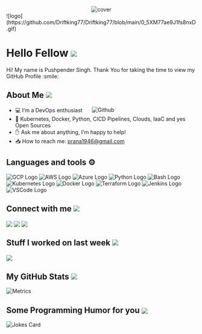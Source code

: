 <div align="center">
<img width="100%" height = "250px" src="https://lh3.googleusercontent.com/pw/AP1GczNE0tFXV8NBspFq5YovhV-ZrSu-e6lZggfzs4Xq-z1D2an_UWX9chBAoIMN_GGA6Fi3ShpA8gzSAfoZo3TYnsNjSNz-QZkS2HV9Hq9lOXmVXBZWVs3yaWawaqneL1uAAH3SxyDDUPAs-c9CuLbBFMYt9Lp11JXP9K-gG-Rs4-3LxJ0G1n6zNQh0PszFjGbc3VPUw8C-l6FkRexBlbBNYWTic1AiJoQ_Pb5D2Ms7jbV3GQGyR5FaivQL_xHpiblLoishhDFYyndJTx-9gBex5MTwzvKsyUn5jZYYZ4bgXw1n7RssZjsAqdqZCWCR9-rHsA04LCHVfeSxRNsFSC8-lf5CpdyKuWNW7waQiSZ0eWS83g2jz4U9xt3auR3zosf09EuMzhYIy5rLDirkXu3b1dvgogYZeo9ZZfzSYGZtA-LO4avs1syx4aFH9rHXFxVrJb8vzUsi5Lq95DPEo448mwq1p-zgozNd18eB9P5-7S1AQEEdHj9MFDJZVBRrMhODGaNsof7euw4OQ6pccj_g0vlj8QtD4DDuMaCQNYRZ2kEJOK9m-nluHIQpFjuJo6SC-fE710y3zBweTJ0zfOD1cv25kyVdsdDlc4e5s3hDphfVOdwRdasOiHXBNhM5fy1oHZLEOVioDdLj5I5lOXOyJZNQ55xzFfXXu3OF3lHjAKR8R3-SiN0rr84g4aln6aoVESsw_rMnKdJBa7xr-0mvW0vu5m7USzydRO3n3Ke1krpmhI0XEev3QExO7OsKUsc1MV68OA4ryIe2nIz-bDCWC9XhtPL3-Bgzf83wV-46swa6tblqrDhS1eaS7IKD3bi6nmrz4gqEnIYzkRq-zAs7CjKli3mIxokuY8fzL_7LS56C8bPq1ogKlOQLtI9MDSVfp2qLzhSfEvkWYg7H2HR6fW1N5Fh5CYcmpgRO9wZzm5lVYZcQk4ASOusarycx3x2eL70aWhIBXthy_3UdHjuv27MlgocYp9U=w2398-h966-s-no-gm?authuser=0" alt="cover" />
</div>
![logo](https://github.com/Driftking77/Driftking77/blob/main/0_5XM77ae9J1fs8nxD.gif)

<h1> Hello Fellow <img src = "https://raw.githubusercontent.com/MartinHeinz/MartinHeinz/master/wave.gif" width = 50px> </h1>
<p align='center'>



</p>
<div size='20px'> Hi! My name is Pushpender Singh. Thank You for taking the time to view my GitHub Profile :smile: 
</div>

<h2> About Me <img src = "https://media2.giphy.com/media/QssGEmpkyEOhBCb7e1/giphy.gif?cid=ecf05e47a0n3gi1bfqntqmob8g9aid1oyj2wr3ds3mg700bl&rid=giphy.gif" width = 32px> </h2>

<img width="55%" align="right" alt="Github" src="https://raw.githubusercontent.com/onimur/.github/master/.resources/git-header.svg" />


- 💻 I’m a DevOps enthusiast
- 💟 Kubernetes, Docker, Python, CICD Pipelines, Clouds, IaaC and yes Open Sources
- ✋ Ask me about anything, I'm happy to help!
- 📥 How to reach me: prana1946@gmail.com



 <h2> Languages and tools ⚙️ </h2>
<p>
<img src="https://cdn.worldvectorlogo.com/logos/google-cloud-1.svg" alt="GCP Logo" width="50" height="50"/>
<img src="https://cdn.worldvectorlogo.com/logos/aws-2.svg" alt="AWS Logo" width="50" height="50"/> 
<img src="https://cdn.worldvectorlogo.com/logos/azure-1.svg" alt="Azure Logo" width="50" height="50"/>
<img src="https://cdn.worldvectorlogo.com/logos/python-5.svg" alt="Python Logo" width="50" height="50"/> <img src="https://cdn.worldvectorlogo.com/logos/bash-1.svg" alt="Bash Logo" width="50" height="50"/>
<img src="https://cdn.worldvectorlogo.com/logos/kubernets.svg" alt="Kubernetes Logo" width="50" height="50"/>
<img src="https://cdn.worldvectorlogo.com/logos/docker.svg" alt="Docker Logo" width="50" height="50"/>
<img src="https://cdn.worldvectorlogo.com/logos/terraform-enterprise.svg" alt="Terraform Logo" idth="50" height="50"/> 
<img src="https://cdn.worldvectorlogo.com/logos/jenkins.svg" alt="Jenkins Logo" width="50" height="50"/>
<img src="https://cdn.worldvectorlogo.com/logos/visual-studio-code-1.svg" alt="VSCode Logo" width="50" height="50"/> 
</p>


<h2> Connect with me <img src='https://media.giphy.com/media/UnyKXModRZbJZiJhSW/giphy.gif?cid=ecf05e47op58k874i9g3yungla1kpc91r3ia5jqho8x3k5iw&rid=giphy.gif&ct=s' width="50px"> </h2>
<a href = 'https://www.linkedin.com/in/anshumanabhishek1'> <img width = '32px' align= 'center' src="https://cdn.worldvectorlogo.com/logos/linkedin-icon-2.svg"/></a> 
<a href = 'https://www.twitter.com/_anshumanabhi'> <img width = '32px' align= 'center' src="https://cdn.worldvectorlogo.com/logos/twitter-6.svg"/></a> 
<a href = 'https://dev.to/_anshumanabhi'> <img width = '32px' align= 'center' src="https://cdn.worldvectorlogo.com/logos/devto.svg"/></a> 


<h2> Stuff I worked on last week  <img src = "https://media1.giphy.com/media/JZ40cnfnN11KycrvMF/giphy.gif?cid=ecf05e47a0n3gi1bfqntqmob8g9aid1oyj2wr3ds3mg700bl&rid=giphy.gif" width = 70px> </h2>
<a href="https://github.com/anuraghazra/github-readme-stats">
<img align="center" src="https://github-readme-stats.vercel.app/api/wakatime?username=@&compact=True"/>
</a>
<br>


<h2> My GitHub Stats <img src='https://media1.giphy.com/media/du3J3cXyzhj75IOgvA/giphy.gif?cid=ecf05e47x2g034i9pzwtzzsd3xgg2w9nr94t4tflbbgo3008&rid=giphy.gif' width='32px'> </h2>

![Metrics](https://metrics.lecoq.io/Anshuman2121?template=terminal&base.header=0&base.activity=0&base.repositories=0&base.metadata=0&languages=1&languages.limit=8&languages.colors=github&languages.threshold=0%25&config.timezone=America%2FToronto)

<h2> Some Programming Humor for you <img align ='center' src='https://media2.giphy.com/media/UQDSBzfyiBKvgFcSTw/giphy.gif?cid=ecf05e47p3cd513axbek3f56ti3jzizq8hincw20jauyyfyw&rid=giphy.gif' width = '32px'></h2>

![Jokes Card](https://readme-jokes.vercel.app/api?theme=tokyonight)


<br>
